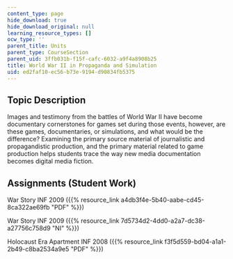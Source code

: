 ```yaml
---
content_type: page
hide_download: true
hide_download_original: null
learning_resource_types: []
ocw_type: ''
parent_title: Units
parent_type: CourseSection
parent_uid: 3ffb031b-f15f-cafc-6032-a9f4a8908b25
title: World War II in Propaganda and Simulation
uid: ed2faf10-ec56-b73e-9194-d90834fb5375
---
```


Topic Description
-----------------

Images and testimony from the battles of World War II have become documentary cornerstones for games set during those events, however, are these games, documentaries, or simulations, and what would be the difference? Examining the primary source material of journalistic and propagandistic production, and the primary material related to game production helps students trace the way new media documentation becomes digital media fiction.

Assignments (Student Work)
--------------------------

War Story INF 2009 ({{% resource_link a4db3f4e-5b40-aabe-cd45-8ca322ae69fb "PDF" %}})

War Story INF 2009 ({{% resource_link 7d5734d2-4dd0-a2a7-dc38-a27756c758d9 "NI" %}})

Holocaust Era Apartment INF 2008 ({{% resource_link f3f5d559-bd04-a1a1-2b49-c8ba2534a9e5 "PDF" %}})